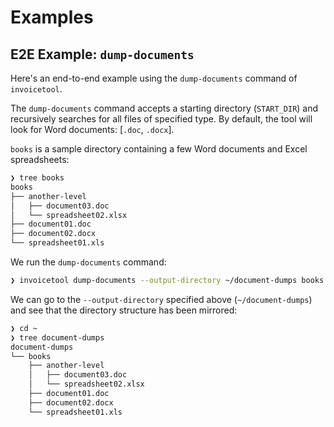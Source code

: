 # Examples

## E2E Example: `dump-documents`

Here's an end-to-end example using the `dump-documents` command of `invoicetool`.

The `dump-documents` command accepts a starting directory (`START_DIR`) and recursively searches for all files of specified type.
By default, the tool will look for Word documents: [`.doc`, `.docx`].

`books` is a sample directory containing a few Word documents and Excel spreadsheets:

```zsh
❯ tree books
books
├── another-level
│   ├── document03.doc
│   └── spreadsheet02.xlsx
├── document01.doc
├── document02.docx
└── spreadsheet01.xls
```

We run the `dump-documents` command:

```zsh
❯ invoicetool dump-documents --output-directory ~/document-dumps books
```

We can go to the `--output-directory` specified above (`~/document-dumps`) and see that the directory structure has been mirrored:

```zsh
❯ cd ~
❯ tree document-dumps
document-dumps
└── books
    ├── another-level
    │   ├── document03.doc
    │   └── spreadsheet02.xlsx
    ├── document01.doc
    ├── document02.docx
    └── spreadsheet01.xls
```
